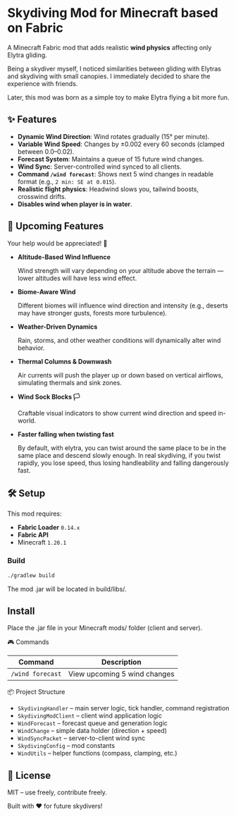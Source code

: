 # Skydiving Mod for Minecraft based on Fabric

A Minecraft Fabric mod that adds realistic **wind physics** affecting only Elytra gliding.

Being a skydiver myself, I noticed similarities between gliding with Elytras
and skydiving with small canopies. I immediately decided to share the experience
with friends.

Later, this mod was born as a simple toy to make Elytra flying a bit more fun.


## ✨ Features

- **Dynamic Wind Direction**: Wind rotates gradually (15° per minute).
- **Variable Wind Speed**: Changes by ±0.002 every 60 seconds (clamped between 0.0–0.02).
- **Forecast System**: Maintains a queue of 15 future wind changes.
- **Wind Sync**: Server-controlled wind synced to all clients.
- **Command `/wind forecast`**: Shows next 5 wind changes in readable format (e.g., `2 min: SE at 0.015`).
- **Realistic flight physics**: Headwind slows you, tailwind boosts, crosswind drifts.
- **Disables wind when player is in water**.


## 🧪 Upcoming Features

Your help would be appreciated! 💖

- **Altitude-Based Wind Influence**

  Wind strength will vary depending on your altitude above the terrain — lower altitudes will have less wind effect.

- **Biome-Aware Wind**

  Different biomes will influence wind direction and intensity (e.g., deserts may have stronger gusts, forests more turbulence).

- **Weather-Driven Dynamics**
  
  Rain, storms, and other weather conditions will dynamically alter wind behavior.

- **Thermal Columns & Downwash**

  Air currents will push the player up or down based on vertical airflows, simulating thermals and sink zones.

- **Wind Sock Blocks 🏳**

  Craftable visual indicators to show current wind direction and speed in-world.

- **Faster falling when twisting fast**

  By default, with elytra, you can twist around the same place to be in the same place and descend slowly enough. In real skydiving, if you twist rapidly, you lose speed, thus losing handleability and falling dangerously fast.


## 🛠 Setup

This mod requires:

- **Fabric Loader** `0.14.x`
- **Fabric API**
- Minecraft `1.20.1`

### Build

```bash
./gradlew build
```

The mod .jar will be located in build/libs/.

## Install

Place the .jar file in your Minecraft mods/ folder (client and server).

🎮 Commands

| Command            | Description                           |
|--------------------|---------------------------------------|
| `/wind forecast`   | View upcoming 5 wind changes           |

📦 Project Structure

* `SkydivingHandler` – main server logic, tick handler, command registration
* `SkydivingModClient` – client wind application logic
* `WindForecast` – forecast queue and generation logic
* `WindChange` – simple data holder (direction + speed)
* `WindSyncPacket` – server-to-client wind sync
* `SkydivingConfig` – mod constants
* `WindUtils` – helper functions (compass, clamping, etc.)

## 🔗 License
MIT – use freely, contribute freely.

Built with ❤️ for future skydivers!
